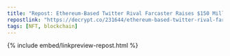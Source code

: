 ```yaml
---
title: "Repost: Ethereum-Based Twitter Rival Farcaster Raises $150 Million - Decrypt"
repostlink: "https://decrypt.co/231644/ethereum-based-twitter-rival-farcaster-raises-150-million"
tags: [NFT, blockchain]
---
```


{% include embed/linkpreview-repost.html %}
